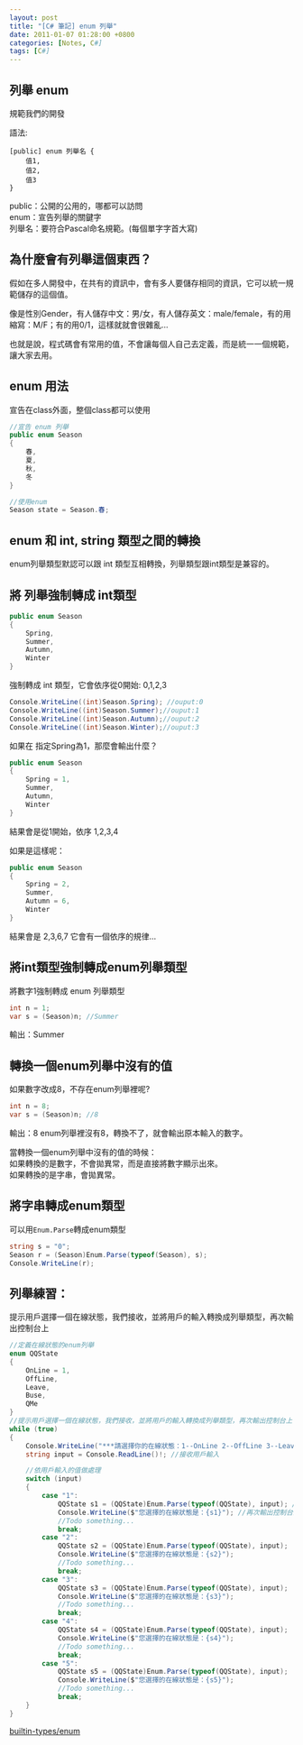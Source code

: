 ```yaml
---
layout: post
title: "[C# 筆記] enum 列舉"
date: 2011-01-07 01:28:00 +0800
categories: [Notes, C#]
tags: [C#]
---
```


## 列舉 enum
規範我們的開發

語法:
```text
[public] enum 列舉名 {
    值1,
    值2,
    值3
}
```
public：公開的公用的，哪都可以訪問  
enum：宣告列舉的關鍵字  
列舉名：要符合Pascal命名規範。(每個單字字首大寫)    

## 為什麼會有列舉這個東西？ 

假如在多人開發中，在共有的資訊中，會有多人要儲存相同的資訊，它可以統一規範儲存的這個值。

像是性別Gender，有人儲存中文：男/女，有人儲存英文：male/female，有的用縮寫：M/F；有的用0/1，這樣就就會很雜亂…

也就是說，程式碼會有常用的值，不會讓每個人自己去定義，而是統一一個規範，讓大家去用。


## enum 用法
宣告在class外面，整個class都可以使用
```c#
//宣告 enum 列舉
public enum Season
{
    春,
    夏,
    秋,
    冬
}

//使用enum
Season state = Season.春;
```

## enum 和 int, string 類型之間的轉換

enum列舉類型默認可以跟 int 類型互相轉換，列舉類型跟int類型是兼容的。

## 將 列舉強制轉成 int類型

```c#
public enum Season
{
    Spring,
    Summer,
    Autumn,
    Winter
}
```
強制轉成 int 類型，它會依序從0開始: 0,1,2,3
```c#
Console.WriteLine((int)Season.Spring); //ouput:0
Console.WriteLine((int)Season.Summer);//ouput:1
Console.WriteLine((int)Season.Autumn);//ouput:2
Console.WriteLine((int)Season.Winter);//ouput:3
```

如果在 指定Spring為1，那麼會輸出什麼？
```c#
public enum Season
{
    Spring = 1,
    Summer,
    Autumn,
    Winter
}
```
結果會是從1開始，依序 1,2,3,4

如果是這樣呢：
```c#
public enum Season
{
    Spring = 2,
    Summer,
    Autumn = 6,
    Winter
}
```
結果會是 2,3,6,7
它會有一個依序的規律…   

## 將int類型強制轉成enum列舉類型

將數字1強制轉成 enum 列舉類型
```c#
int n = 1;
var s = (Season)n; //Summer
```
輸出：Summer    

## 轉換一個enum列舉中沒有的值

如果數字改成8，不存在enum列舉裡呢?
```c#
int n = 8;
var s = (Season)n; //8
```
輸出：8 
enum列舉裡沒有8，轉換不了，就會輸出原本輸入的數字。     

當轉換一個enum列舉中沒有的值的時候：    
如果轉換的是數字，不會拋異常，而是直接將數字顯示出來。  
如果轉換的是字串，會拋異常。    

## 將字串轉成enum類型

可以用`Enum.Parse`轉成enum類型

```c#
string s = "0";
Season r = (Season)Enum.Parse(typeof(Season), s);
Console.WriteLine(r);
```
## 列舉練習：
提示用戶選擇一個在線狀態，我們接收，並將用戶的輸入轉換成列舉類型，再次輸出控制台上
```c#
//定義在線狀態的enum列舉
enum QQState
{
    OnLine = 1,
    OffLine,
    Leave,
    Buse,
    QMe
}
//提示用戶選擇一個在線狀態，我們接收，並將用戶的輸入轉換成列舉類型，再次輸出控制台上
while (true)
{
    Console.WriteLine("***請選擇你的在線狀態：1--OnLine 2--OffLine 3--Leave 4--Busy 5--QMe***"); //提示用戶輸入
    string input = Console.ReadLine()!; //接收用戶輸入

    //依用戶輸入的值做處理
    switch (input)
    {
        case "1":
            QQState s1 = (QQState)Enum.Parse(typeof(QQState), input); //將用戶的輸入轉換成列舉類型
            Console.WriteLine($"您選擇的在線狀態是：{s1}"); //再次輸出控制台上
            //Todo something...
            break;
        case "2":
            QQState s2 = (QQState)Enum.Parse(typeof(QQState), input);
            Console.WriteLine($"您選擇的在線狀態是：{s2}");
            //Todo something...
            break;
        case "3":
            QQState s3 = (QQState)Enum.Parse(typeof(QQState), input);
            Console.WriteLine($"您選擇的在線狀態是：{s3}");
            //Todo something...
            break;
        case "4":
            QQState s4 = (QQState)Enum.Parse(typeof(QQState), input);
            Console.WriteLine($"您選擇的在線狀態是：{s4}");
            //Todo something...
            break;
        case "5":
            QQState s5 = (QQState)Enum.Parse(typeof(QQState), input);
            Console.WriteLine($"您選擇的在線狀態是：{s5}");
            //Todo something...
            break;
    }
}
```

[builtin-types/enum](https://learn.microsoft.com/zh-tw/dotnet/csharp/language-reference/builtin-types/enum)